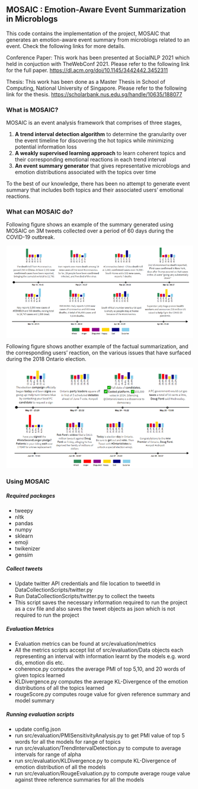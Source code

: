 ## MOSAIC : Emotion-Aware Event Summarization in Microblogs
This code contains the implementation of the project, MOSAIC that generates an emotion-aware event summary from microblogs related to an event. Check the following links for more details.

Conference Paper: This work has been presented at SocialNLP 2021 which held in conjuction with TheWebConf 2021. Please refer to the following link for the full paper.
https://dl.acm.org/doi/10.1145/3442442.3452311

Thesis: This work has been done as a Master Thesis in School of Computing, National University of Singapore. Please refer to the following link for the thesis.
https://scholarbank.nus.edu.sg/handle/10635/188077

### What is MOSAIC?
MOSAIC is an event analysis framework that comprises of three stages,
1. **A trend interval detection algorithm** to determine the granularity over the event timeline for discovering the hot topics while minimizing potential information loss
2. **A weakly supervised learning approach** to learn coherent topics and their corresponding emotional reactions in each trend interval
3. **An event summary generator** that gives representative microblogs and emotion distributions associated with the topics over time

To the best of our knowledge, there has been no attempt to generate event summary that includes both topics and their associated users’ emotional reactions.

### What can MOSAIC do?
Following figure shows an example of the summary generated using MOSAIC on 3M tweets collected over a period of 60 days during the COVID-19 outbreak.
<p align="center">
<img src="SampleSummary/covidOutbreak.PNG" width="600" align="center">
</p>

Following figure shows another example of the factual summarization, and the corresponding users’ reaction, on the various issues that have surfaced during the
2018 Ontario election.
<p align="center">
<img src="SampleSummary/ontarioElection.PNG" width="600">
</p>

### Using MOSAIC
##### Required packages
* tweepy
* nltk
* pandas
* numpy
* sklearn
* emoji
* twikenizer
* gensim

##### Collect tweets
* Update twitter API credentials and file location to tweetId in DataCollectionScripts/twitter.py
* Run DataCollectionScripts/twitter.py to collect the tweets
* This script saves the necessary information required to run the project as a csv file and also saves the tweet objects as json which is not required to run the project

##### Evaluation Metrics
* Evaluation metrics can be found at src/evaluation/metrics
* All the metrics scripts accept list of src/evaluation/Data objects each representing an interval with information learnt by the models e.g. word dis, emotion dis etc.
* coherence.py computes the average PMI of top 5,10, and 20 words of given topics learned
* KLDivergence.py computes the average KL-Divergence of the emotion distributions of all the topics learned
* rougeScore.py computes rouge value for given reference summary and model summary

##### Running evaluation scripts
* update config.json
* run src/evaluation/PMISensitivityAnalysis.py to get PMI value of top 5 words for all the models for range of topics
* run src/evaluation/TrendIntervalDetection.py to compute to average intervals for range of alpha
* run src/evaluation/KLDivergence.py to compute KL-Divergence of emotion distribution of all the models
* run src/evaluation/RougeEvaluation.py to compute average rouge value against three reference summaries for all the models
